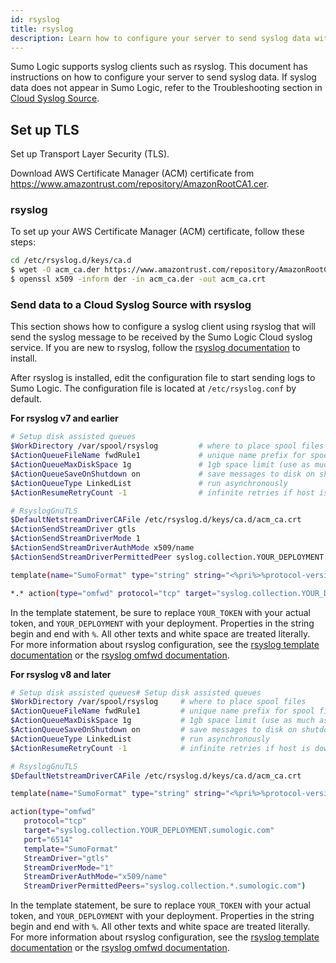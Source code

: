 ```yaml
---
id: rsyslog
title: rsyslog
description: Learn how to configure your server to send syslog data with rsyslog.
---
```


Sumo Logic supports syslog clients such as rsyslog. This document has instructions on how to configure your server to send syslog data. If syslog data does not appear in Sumo Logic, refer to the Troubleshooting section in [Cloud Syslog Source](/docs/send-data/hosted-collectors/cloud-syslog-source).

## Set up TLS

Set up Transport Layer Security (TLS).

Download AWS Certificate Manager (ACM) certificate from https://www.amazontrust.com/repository/AmazonRootCA1.cer.

### rsyslog

To set up your AWS Certificate Manager (ACM) certificate, follow these steps:

```bash
cd /etc/rsyslog.d/keys/ca.d
$ wget -O acm_ca.der https://www.amazontrust.com/repository/AmazonRootCA1.cer
$ openssl x509 -inform der -in acm_ca.der -out acm_ca.crt
```

### Send data to a Cloud Syslog Source with rsyslog

This section shows how to configure a syslog client using rsyslog that will send the syslog message to be received by the Sumo Logic Cloud syslog service. If you are new to rsyslog, follow the [rsyslog documentation](http://www.rsyslog.com/doc/v8-stable/installation/index.html) to install.

After rsyslog is installed, edit the configuration file to start sending logs to Sumo Logic. The configuration file is located at `/etc/rsyslog.conf` by default. 

**For rsyslog v7 and earlier**

```bash
# Setup disk assisted queues
$WorkDirectory /var/spool/rsyslog         # where to place spool files
$ActionQueueFileName fwdRule1             # unique name prefix for spool files
$ActionQueueMaxDiskSpace 1g               # 1gb space limit (use as much as possible)
$ActionQueueSaveOnShutdown on             # save messages to disk on shutdown
$ActionQueueType LinkedList               # run asynchronously
$ActionResumeRetryCount -1                # infinite retries if host is down

# RsyslogGnuTLS
$DefaultNetstreamDriverCAFile /etc/rsyslog.d/keys/ca.d/acm_ca.crt
$ActionSendStreamDriver gtls
$ActionSendStreamDriverMode 1
$ActionSendStreamDriverAuthMode x509/name
$ActionSendStreamDriverPermittedPeer syslog.collection.YOUR_DEPLOYMENT.sumologic.com

template(name="SumoFormat" type="string" string="<%pri%>%protocol-version% %timestamp:::date-rfc3339% %HOSTNAME% %app-name% %procid% %msgid% [YOUR_TOKEN] %msg%\n")

*.* action(type="omfwd" protocol="tcp" target="syslog.collection.YOUR_DEPLOYMENT.sumologic.com" port="6514" template="SumoFormat")
```

In the template statement, be sure to replace `YOUR_TOKEN` with your actual token, and `YOUR_DEPLOYMENT` with your deployment. Properties in the string begin and end with `%`. All other texts and white space are treated literally. For more information about rsyslog configuration, see the [rsyslog template documentation](http://www.rsyslog.com/doc/v7-stable/configuration/templates.html) or the [rsyslog omfwd documentation](http://www.rsyslog.com/doc/v7-stable/configuration/modules/omfwd.html).

**For rsyslog v8 and later**

```bash
# Setup disk assisted queues# Setup disk assisted queues
$WorkDirectory /var/spool/rsyslog     # where to place spool files
$ActionQueueFileName fwdRule1         # unique name prefix for spool files
$ActionQueueMaxDiskSpace 1g           # 1gb space limit (use as much as possible)
$ActionQueueSaveOnShutdown on         # save messages to disk on shutdown
$ActionQueueType LinkedList           # run asynchronously
$ActionResumeRetryCount -1            # infinite retries if host is down

# RsyslogGnuTLS
$DefaultNetstreamDriverCAFile /etc/rsyslog.d/keys/ca.d/acm_ca.crt

template(name="SumoFormat" type="string" string="<%pri%>%protocol-version% %timestamp:::date-rfc3339% %HOSTNAME% %app-name% %procid% %msgid% [YOUR_TOKEN] %msg%\n")

action(type="omfwd"
   protocol="tcp"
   target="syslog.collection.YOUR_DEPLOYMENT.sumologic.com"
   port="6514"
   template="SumoFormat"
   StreamDriver="gtls"
   StreamDriverMode="1"
   StreamDriverAuthMode="x509/name"
   StreamDriverPermittedPeers="syslog.collection.*.sumologic.com")
```

In the template statement, be sure to replace `YOUR_TOKEN` with your actual token, and `YOUR_DEPLOYMENT` with your deployment. Properties in the string begin and end with `%`. All other texts and white space are treated literally. For more information about rsyslog configuration, see the [rsyslog template documentation](http://www.rsyslog.com/doc/master/configuration/templates.html) or the [rsyslog omfwd documentation](http://www.rsyslog.com/doc/master/configuration/modules/omfwd.html).
